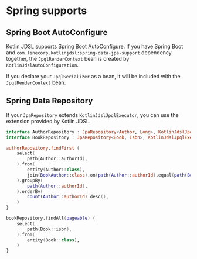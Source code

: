 # Spring supports

## Spring Boot AutoConfigure

Kotlin JDSL supports Spring Boot AutoConfigure. If you have Spring Boot
and `com.linecorp.kotlinjdsl:spring-data-jpa-support` dependency together, the `JpqlRenderContext` bean is created
by `KotlinJdslAutoConfiguration`.

If you declare your `JpqlSerializer` as a bean, it will be included with the `JpqlRenderContext` bean.

## Spring Data Repository

If your `JpaRepository` extends `KotlinJdslJpqlExecutor`, you can use the extension provided by Kotlin JDSL.

```kotlin
interface AuthorRepository : JpaRepository<Author, Long>, KotlinJdslJpqlExecutor
interface BookRepository : JpaRepository<Book, Isbn>, KotlinJdslJpqlExecutor

authorRepository.findFirst {
    select(
        path(Author::authorId),
    ).from(
        entity(Author::class),
        join(BookAuthor::class).on(path(Author::authorId).equal(path(BookAuthor::authorId))),
    ).groupBy(
        path(Author::authorId),
    ).orderBy(
        count(Author::authorId).desc(),
    )
}

bookRepository.findAll(pageable) {
    select(
        path(Book::isbn),
    ).from(
        entity(Book::class),
    )
}
```
